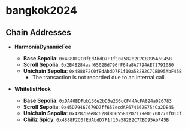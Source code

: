 # bangkok2024


## Chain Addresses

- **HarmoniaDynamicFee**
  - **Base Sepolia**: `0x4888F2C0fEdAbdD7F1f10a58282C7CBD95AbF45B`
  - **Scroll Sepolia**: `0x2B48284aaf6502Bd796fF64a8A7794AE71791080`
  - **Unichain Sepolia**: `0x4888F2C0fEdAbdD7F1f10a58282C7CBD95AbF45B`
    - The transaction is not recorded due to an internal call.

- **WhitelistHook**
  - **Base Sepolia**: `0xDA40BDFbb136e2bD5e236cCF44AcFA824a026783`
  - **Scroll Sepolia**: `0x45D79467679D7ff657ecdAF674662E754Ca2DE45`
  - **Unichain Sepolia**: `0x4287Dee8c628dBD655802D7179eD1708770fD1cf`
  - **Chiliz Spicy**: `0x4888F2C0fEdAbdD7F1f10a58282C7CBD95AbF45B`
